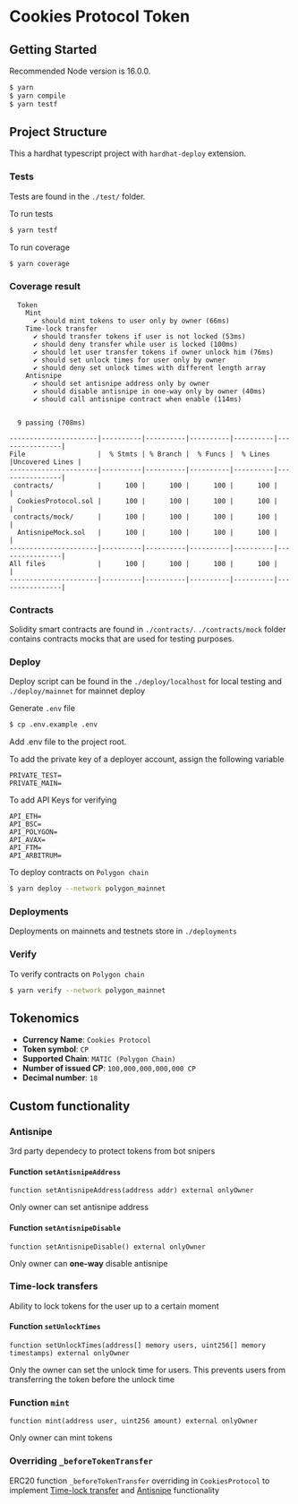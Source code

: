 # Cookies Protocol Token

## Getting Started

Recommended Node version is 16.0.0.

```bash
$ yarn
$ yarn compile
$ yarn testf
```

## Project Structure

This a hardhat typescript project with `hardhat-deploy` extension.

### Tests

Tests are found in the `./test/` folder.

To run tests

```bash
$ yarn testf
```

To run coverage

```bash
$ yarn coverage
```

### Coverage result

```text
  Token
    Mint
      ✔ should mint tokens to user only by owner (66ms)
    Time-lock transfer
      ✔ should transfer tokens if user is not locked (53ms)
      ✔ should deny transfer while user is locked (100ms)
      ✔ should let user transfer tokens if owner unlock him (76ms)
      ✔ should set unlock times for user only by owner
      ✔ should deny set unlock times with different length array
    Antisnipe
      ✔ should set antisnipe address only by owner
      ✔ should disable antisnipe in one-way only by owner (40ms)
      ✔ should call antisnipe contract when enable (114ms)


  9 passing (708ms)

----------------------|----------|----------|----------|----------|----------------|
File                  |  % Stmts | % Branch |  % Funcs |  % Lines |Uncovered Lines |
----------------------|----------|----------|----------|----------|----------------|
 contracts/           |      100 |      100 |      100 |      100 |                |
  CookiesProtocol.sol |      100 |      100 |      100 |      100 |                |
 contracts/mock/      |      100 |      100 |      100 |      100 |                |
  AntisnipeMock.sol   |      100 |      100 |      100 |      100 |                |
----------------------|----------|----------|----------|----------|----------------|
All files             |      100 |      100 |      100 |      100 |                |
----------------------|----------|----------|----------|----------|----------------|
```

### Contracts

Solidity smart contracts are found in `./contracts/`.
`./contracts/mock` folder contains contracts mocks that are used for testing purposes.

### Deploy

Deploy script can be found in the `./deploy/localhost` for local testing and `./deploy/mainnet` for mainnet deploy

Generate `.env` file

```bash
$ cp .env.example .env
```

Add .env file to the project root.

To add the private key of a deployer account, assign the following variable

```
PRIVATE_TEST=
PRIVATE_MAIN=
```

To add API Keys for verifying

```
API_ETH=
API_BSC=
API_POLYGON=
API_AVAX=
API_FTM=
API_ARBITRUM=
```

To deploy contracts on `Polygon chain`

```bash
$ yarn deploy --network polygon_mainnet
```

### Deployments

Deployments on mainnets and testnets store in `./deployments`

### Verify

To verify contracts on `Polygon chain`

```bash
$ yarn verify --network polygon_mainnet
```

## Tokenomics

- **Currency Name**: `Cookies Protocol`
- **Token symbol**: `CP`
- **Supported Chain**: `MATIC (Polygon Chain)`
- **Number of issued CP**: `100,000,000,000,000 CP`
- **Decimal number**: `18`

## Custom functionality

### Antisnipe

3rd party dependecy to protect tokens from bot snipers

#### Function `setAntisnipeAddress`

```solidity
function setAntisnipeAddress(address addr) external onlyOwner
```

Only owner can set antisnipe address

#### Function `setAntisnipeDisable`

```solidity
function setAntisnipeDisable() external onlyOwner
```

Only owner can **one-way** disable antisnipe

### Time-lock transfers

Ability to lock tokens for the user up to a certain moment

#### Function `setUnlockTimes`

```solidity
function setUnlockTimes(address[] memory users, uint256[] memory timestamps) external onlyOwner
```

Only the owner can set the unlock time for users. This prevents users from transferring the token before the unlock time

### Function `mint`

```solidity
function mint(address user, uint256 amount) external onlyOwner
```

Only owner can mint tokens

### Overriding `_beforeTokenTransfer`

ERC20 function `_beforeTokenTransfer` overriding in `CookiesProtocol` to implement [Time-lock transfer](#time-lock-transfers) and [Antisnipe](#antisnipe) functionality
